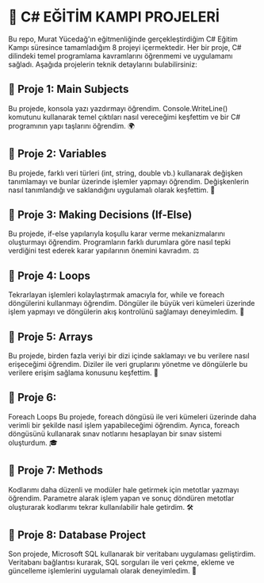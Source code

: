 # 🚀 C# EĞİTİM KAMPI PROJELERİ
Bu repo, Murat Yücedağ'ın eğitmenliğinde gerçekleştirdiğim C# Eğitim Kampı süresince tamamladığım 8 projeyi içermektedir. Her bir proje, C# dilindeki temel programlama kavramlarını öğrenmemi ve uygulamamı sağladı. Aşağıda projelerin teknik detaylarını bulabilirsiniz:

## 📍 Proje 1: Main Subjects 
Bu projede, konsola yazı yazdırmayı öğrendim. Console.WriteLine() komutunu kullanarak temel çıktıları nasıl vereceğimi keşfettim ve bir C# programının yapı taşlarını öğrendim. 🌍

## 📍 Proje 2: Variables 
Bu projede, farklı veri türleri (int, string, double vb.) kullanarak değişken tanımlamayı ve bunlar üzerinde işlemler yapmayı öğrendim. Değişkenlerin nasıl tanımlandığı ve saklandığını uygulamalı olarak keşfettim. 🔢

## 📍 Proje 3: Making Decisions (If-Else) 
Bu projede, if-else yapılarıyla koşullu karar verme mekanizmalarını oluşturmayı öğrendim. Programların farklı durumlara göre nasıl tepki verdiğini test ederek karar yapılarının önemini kavradım. ⚖️

## 📍 Proje 4: Loops 
Tekrarlayan işlemleri kolaylaştırmak amacıyla for, while ve foreach döngülerini kullanmayı öğrendim. Döngüler ile büyük veri kümeleri üzerinde işlem yapmayı ve döngülerin akış kontrolünü sağlamayı deneyimledim. 🔄

## 📍 Proje 5: Arrays 
Bu projede, birden fazla veriyi bir dizi içinde saklamayı ve bu verilere nasıl erişeceğimi öğrendim. Diziler ile veri gruplarını yönetme ve döngülerle bu verilere erişim sağlama konusunu keşfettim. 🧩

## 📍 Proje 6: 
Foreach Loops Bu projede, foreach döngüsü ile veri kümeleri üzerinde daha verimli bir şekilde nasıl işlem yapabileceğimi öğrendim. Ayrıca, foreach döngüsünü kullanarak sınav notlarını hesaplayan bir sınav sistemi oluşturdum. 🎓

## 📍 Proje 7: Methods 
Kodlarımı daha düzenli ve modüler hale getirmek için metotlar yazmayı öğrendim. Parametre alarak işlem yapan ve sonuç döndüren metotlar oluşturarak kodlarımı tekrar kullanılabilir hale getirdim. 🛠️

## 📍 Proje 8: Database Project 
Son projede, Microsoft SQL kullanarak bir veritabanı uygulaması geliştirdim. Veritabanı bağlantısı kurarak, SQL sorguları ile veri çekme, ekleme ve güncelleme işlemlerini uygulamalı olarak deneyimledim. 💽
